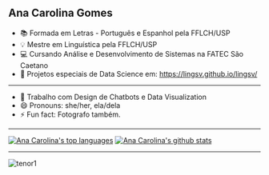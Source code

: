 ## Ana Carolina Gomes

- 📚 Formada em Letras - Português e Espanhol pela FFLCH/USP
- 💡 Mestre em Linguística pela FFLCH/USP
- 💻 Cursando Análise e Desenvolvimento de Sistemas na FATEC São Caetano
- 🔗 Projetos especiais de Data Science em: https://lingsv.github.io/lingsv/
*************************

- 🔭 Trabalho com Design de Chatbots e Data Visualization
- 😄 Pronouns: she/her, ela/dela
- ⚡ Fun fact: Fotografo também.

****************************
[![Ana Carolina's top languages](https://github-readme-stats.vercel.app/api/top-langs/?username=lingsv&theme=white-green)](https://github.com/lingsv/github-readme-stats)
[![Ana Carolina's github stats](https://github-readme-stats.vercel.app/api?username=lingsv&theme=white-green)](https://github.com/lingsv/github-readme-stats)

*******************

![tenor1](https://user-images.githubusercontent.com/45212671/99129647-ec2fd780-25ec-11eb-9d09-37b2d676b868.gif)


